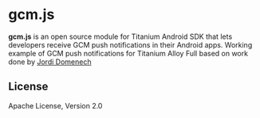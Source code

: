 # gcm.js

**gcm.js** is an open source module for Titanium Android SDK that lets developers receive GCM push notifications in their Android apps.
Working example of GCM push notifications for Titanium Alloy
Full based on work done by [Jordi Domenech](http://iamyellow.net/post/40100981563/gcm-appcelerator-titanium-module)

## License

Apache License, Version 2.0